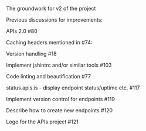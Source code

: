The groundwork for v2 of the project

Previous discussions for improvements:

APIs 2.0 #80 

Caching headers mentioned in #74:

Version handling #18

Implement jshintrc and/or similar tools #103 

Code linting and beautification #77 

status.apis.is - display endpoint status/uptime etc. #117

Implement version control for endpoints #119 

Describe how to create new endpoints #120 
 
Logo for the APIs project #121 